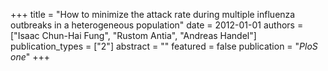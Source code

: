 +++
title = "How to minimize the attack rate during multiple influenza outbreaks in a heterogeneous population"
date = 2012-01-01
authors = ["Isaac Chun-Hai Fung", "Rustom Antia", "Andreas Handel"]
publication_types = ["2"]
abstract = ""
featured = false
publication = "*PloS one*"
+++


